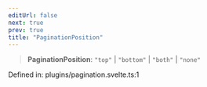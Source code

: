 ```yaml
---
editUrl: false
next: true
prev: true
title: "PaginationPosition"
---
```


> **PaginationPosition**: `"top"` \| `"bottom"` \| `"both"` \| `"none"`

Defined in: plugins/pagination.svelte.ts:1

